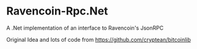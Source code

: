 # Ravencoin-Rpc.Net
A .Net implementation of an interface to Ravencoin's JsonRPC

Original Idea and lots of code from https://github.com/cryptean/bitcoinlib
